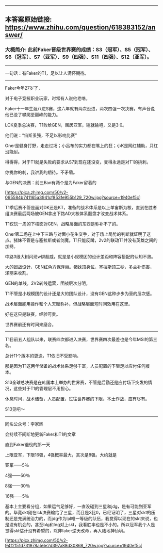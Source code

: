----------------------------------------
## 本答案原始链接: https://www.zhihu.com/question/618383152/answer/
### 大概简介: 此前Faker晋级世界赛的成绩：S3（冠军）、S5（冠军）、S6（冠军）、S7（亚军）、S9（四强）、S11（四强）、S12（亚军）。
----------------------------------------
一句话：有Faker的T1，足以让人满怀期待。

----------------------------------------

Faker今年27岁了，

对于电子竞技职业玩家，时常有人说他老咯。

Faker十一年生涯八进S赛，这六年就有两次没进，两次四强一次决赛，有声音说他已没了攀爬至巅峰的能力。

LCK夏季总决赛，T1败给GEN，屈居亚军。输就输吧，又是3:0。

他们说：“宙斯虽强，不足以影响比赛”

Oner是健身打野，走走过场；小吕布的实力都在嘴上的狂；小K是网红辅助，只红没能耐。

得得得，对于T1就是失败的要求从S7到现在还没变，变得永远是对T1的挑刺。

你挑你的刺，我讲我的期待。不矛盾。

与GEN的决赛：前三Ban有两个是为Faker留着的

[https://pica.zhimg.com/50/v2-095584b741165a3941cf853fe955b129_720w.jpg?source=1940ef5c]

T1季后赛不管是面对DK还是KT，准备的战术体系是以上单宙斯为核，直到在胜者组决赛最后两场被GEN拿出下路AD大核体系翻盘才改变战术体系。

T1仅玩一周的下核面对GEN，战略层面的东西是弥补不了的。

Oner第二场在上中下三路与对面小花生交手，对于场上局势的判断就证明了这点。猪妹不管是与塞拉斯或者剑魔，T1只能反蹲，2v2的联动T1并没有英雄之间的加持。

中路3级大树闪现w绑超威，就是是小规模团的设计差距和阵容搭配的认知不熟。

大的团战设计，GEN红色方保泽丽。猪妹顶身位，塞拉斯顶三秒，多兰补伤害，泽丽来收割。

GEN的单线，2V2转线运营，团战层次分明。

T1不管是小规模团的设计还是大的团队设计，没有GEN这种步步为营的层次感。

战术层面能用操作和个人天赋弥补，但战略层面短时间效用在这里。

好在这只是联赛，经验可贵。

世界赛前还有时间来磨合。

----------------------------------------

T1目前五人组队以来，联赛四次都进入决赛，世界赛四次最差也是今年MSI的第三名。

总计11个版本的更迭，T1依旧不受影响。

那是因为T1这两年储备的战术体系足够丰富，人员配置的下限足以应付任何版本。

S13全球总决赛是在韩国本土举办的世界赛，不管是后勤还是应付场下突发的情况，这些对于T1的管理层不用担心。

休息时间，战术储备，人员配置，过往世界赛的下限，本土作战，应有尽有。

S13见吧～

----------------------------------------

同名公众号：李家辉

会持续不间断地更新Faker和T1的文章

直到Faker退役的那一天

上限亚军，下限16强，4强概率最大，其次是8强。大约就是

亚军——5％

4强——50％

8强——30％

16强——5％

基本上主要看分组，如果运气足够好，一直没碰到三星和jdg，是有可能到亚军的。毕竟skt刚在lck决赛输给了三星，而且是3比0，已经证明了，三星对skt的压制还是充满统治力的，而jdg作为lpl唯一等级的队伍，我觉得以现在的skt来说，也是没有机会的，甚至blg和lng对上skt，我看胜率也是不小的。所以冠军我个人是觉得skt估计没有希望的，除非faker逆天改命，再入陆地神仙境。

[https://picx.zhimg.com/50/v2-94f2f51d731978a56e2d397a88d30868_720w.jpg?source=1940ef5c]

